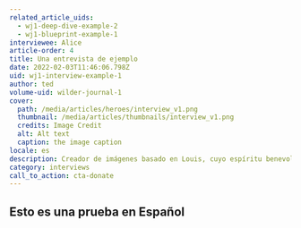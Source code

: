```yaml
---
related_article_uids:
  - wj1-deep-dive-example-2
  - wj1-blueprint-example-1
interviewee: Alice
article-order: 4
title: Una entrevista de ejemplo
date: 2022-02-03T11:46:06.798Z
uid: wj1-interview-example-1
author: ted
volume-uid: wilder-journal-1
cover:
  path: /media/articles/heroes/interview_v1.png
  thumbnail: /media/articles/thumbnails/interview_v1.png
  credits: Image Credit
  alt: Alt text
  caption: the image caption
locale: es
description: Creador de imágenes basado en Louis, cuyo espíritu benevolente está
category: interviews
call_to_action: cta-donate
---
```

## Esto es una prueba en Español
